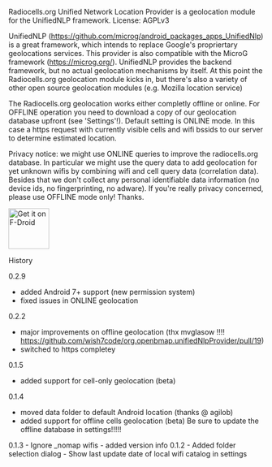 Radiocells.org Unified Network Location Provider is a geolocation module for the UnifiedNLP framework.
License: AGPLv3

UnifiedNLP (https://github.com/microg/android_packages_apps_UnifiedNlp) is a great framework, which intends to replace Google's propriertary geolocations services. This provider is also compatible with the MicroG framework (https://microg.org/). UnifiedNLP provides the backend framework, but no actual geolocation mechanisms by itself. At this point the Radiocells.org geolocation module kicks in, but there's also a variety of other open source geolocation modules (e.g. Mozilla location service)

The Radiocells.org geolocation works either completly offline or online. For OFFLINE operation you need to download a copy of our geolocation database upfront (see 'Settings'!). Default setting is ONLINE mode. In this case a https request with currently visible cells and wifi bssids to our server to determine estimated location.

Privacy notice: we might use ONLINE queries to improve the radiocells.org database. In particular we might use the query data to add geolocation for yet unknown wifis by combining wifi and cell query data (correlation data). Besides that we don't collect any personal identifiable data information (no device ids, no fingerprinting, no adware). If you're really privacy concerned, please use OFFLINE mode only! Thanks.

[<img src="https://f-droid.org/badge/get-it-on.png"
      alt="Get it on F-Droid"
      height="80">](https://f-droid.org/packages/org.openbmap/)

History

0.2.9
   - added Android 7+ support (new permission system)
   - fixed issues in ONLINE geolocation
   
0.2.2
   - major improvements on offline geolocation (thx mvglasow !!!! https://github.com/wish7code/org.openbmap.unifiedNlpProvider/pull/19)
   - switched to https completey
   
0.1.5
   - added support for cell-only geolocation (beta)
   
0.1.4
   - moved data folder to default Android location (thanks @ agilob)
   - added support for offline cells geolocation (beta)
     Be sure to update the offline database in settings!!!!!

0.1.3
    - Ignore _nomap wifis
    - added version info
0.1.2
    - Added folder selection dialog
    - Show last update date of local wifi catalog in settings